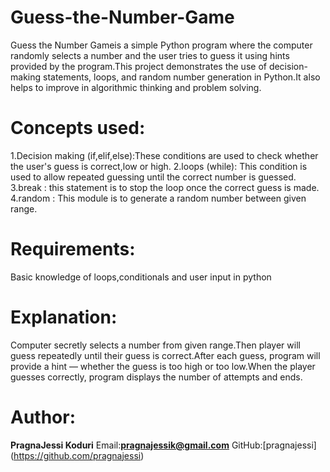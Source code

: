 # Guess-the-Number-Game
Guess the Number Gameis a simple Python program where the computer randomly selects a number and the user tries to guess it using hints provided by the program.This project demonstrates the use of decision-making statements, loops, and random number generation in Python.It also helps to improve in algorithmic thinking and problem solving.
# Concepts used:
1.Decision making (if,elif,else):These conditions are used to check whether the user's guess is correct,low or high.
2.loops (while): This condition is used to allow repeated guessing until the correct number is guessed.
3.break : this statement is to stop the loop once the correct guess is made.
4.random : This module is to generate a random number between given range.
# Requirements:
Basic knowledge of loops,conditionals and user input in python
# Explanation:
Computer secretly selects a number from given range.Then player will  guess repeatedly until their guess is correct.After each guess, program will provide a hint — whether the guess is too high or too low.When the player guesses correctly, program displays the number of attempts and ends.
# Author:
**PragnaJessi Koduri**
Email:**pragnajessik@gmail.com**
GitHub:[pragnajessi] (https://github.com/pragnajessi)
